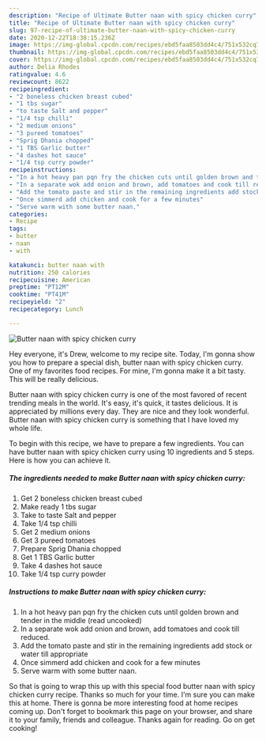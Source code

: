```yaml
---
description: "Recipe of Ultimate Butter naan with spicy chicken curry"
title: "Recipe of Ultimate Butter naan with spicy chicken curry"
slug: 97-recipe-of-ultimate-butter-naan-with-spicy-chicken-curry
date: 2020-12-22T18:38:15.236Z
image: https://img-global.cpcdn.com/recipes/ebd5faa8503dd4c4/751x532cq70/butter-naan-with-spicy-chicken-curry-recipe-main-photo.jpg
thumbnail: https://img-global.cpcdn.com/recipes/ebd5faa8503dd4c4/751x532cq70/butter-naan-with-spicy-chicken-curry-recipe-main-photo.jpg
cover: https://img-global.cpcdn.com/recipes/ebd5faa8503dd4c4/751x532cq70/butter-naan-with-spicy-chicken-curry-recipe-main-photo.jpg
author: Delia Rhodes
ratingvalue: 4.6
reviewcount: 8622
recipeingredient:
- "2 boneless chicken breast cubed"
- "1 tbs sugar"
- "to taste Salt and pepper"
- "1/4 tsp chilli"
- "2 medium onions"
- "3 pureed tomatoes"
- "Sprig Dhania chopped"
- "1 TBS Garlic butter"
- "4 dashes hot sauce"
- "1/4 tsp curry powder"
recipeinstructions:
- "In a hot heavy pan pqn fry the chicken cuts until golden brown and tender in the middle (read uncooked)"
- "In a separate wok add onion and brown, add tomatoes and cook till reduced."
- "Add the tomato paste and stir in the remaining ingredients add stock or water till appropriate"
- "Once simmerd add chicken and cook for a few minutes"
- "Serve warm with some butter naan."
categories:
- Recipe
tags:
- butter
- naan
- with

katakunci: butter naan with 
nutrition: 250 calories
recipecuisine: American
preptime: "PT12M"
cooktime: "PT41M"
recipeyield: "2"
recipecategory: Lunch

---
```



![Butter naan with spicy chicken curry](https://img-global.cpcdn.com/recipes/ebd5faa8503dd4c4/751x532cq70/butter-naan-with-spicy-chicken-curry-recipe-main-photo.jpg)

Hey everyone, it's Drew, welcome to my recipe site. Today, I'm gonna show you how to prepare a special dish, butter naan with spicy chicken curry. One of my favorites food recipes. For mine, I'm gonna make it a bit tasty. This will be really delicious.

Butter naan with spicy chicken curry is one of the most favored of recent trending meals in the world. It's easy, it's quick, it tastes delicious. It is appreciated by millions every day. They are nice and they look wonderful. Butter naan with spicy chicken curry is something that I have loved my whole life.




To begin with this recipe, we have to prepare a few ingredients. You can have butter naan with spicy chicken curry using 10 ingredients and 5 steps. Here is how you can achieve it.

<!--inarticleads1-->

##### The ingredients needed to make Butter naan with spicy chicken curry:

1. Get 2 boneless chicken breast cubed
1. Make ready 1 tbs sugar
1. Take to taste Salt and pepper
1. Take 1/4 tsp chilli
1. Get 2 medium onions
1. Get 3 pureed tomatoes
1. Prepare Sprig Dhania chopped
1. Get 1 TBS Garlic butter
1. Take 4 dashes hot sauce
1. Take 1/4 tsp curry powder




<!--inarticleads2-->

##### Instructions to make Butter naan with spicy chicken curry:

1. In a hot heavy pan pqn fry the chicken cuts until golden brown and tender in the middle (read uncooked)
1. In a separate wok add onion and brown, add tomatoes and cook till reduced.
1. Add the tomato paste and stir in the remaining ingredients add stock or water till appropriate
1. Once simmerd add chicken and cook for a few minutes
1. Serve warm with some butter naan.




So that is going to wrap this up with this special food butter naan with spicy chicken curry recipe. Thanks so much for your time. I'm sure you can make this at home. There is gonna be more interesting food at home recipes coming up. Don't forget to bookmark this page on your browser, and share it to your family, friends and colleague. Thanks again for reading. Go on get cooking!
